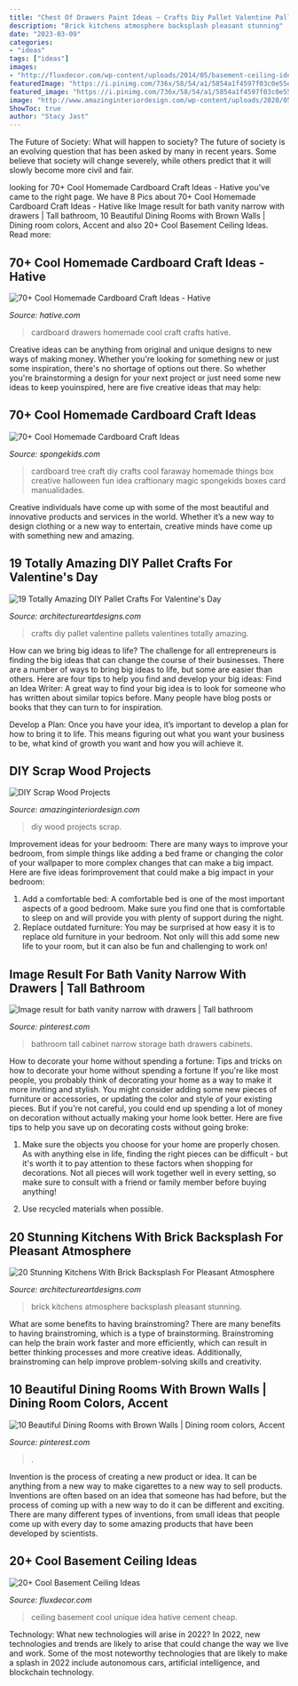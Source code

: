 ```yaml
---
title: "Chest Of Drawers Paint Ideas ~ Crafts Diy Pallet Valentine Pallets Valentines Totally Amazing"
description: "Brick kitchens atmosphere backsplash pleasant stunning"
date: "2023-03-09"
categories:
- "ideas"
tags: ["ideas"]
images:
- "http://fluxdecor.com/wp-content/uploads/2014/05/basement-ceiling-ideas/6-unique-basement-ceiling-idea.jpg"
featuredImage: "https://i.pinimg.com/736x/58/54/a1/5854a1f4597f03c0e55e619374ee62d0.jpg"
featured_image: "https://i.pinimg.com/736x/58/54/a1/5854a1f4597f03c0e55e619374ee62d0.jpg"
image: "http://www.amazinginteriordesign.com/wp-content/uploads/2020/05/fi-11.jpg"
ShowToc: true
author: "Stacy Jast"
---
```



The Future of Society: What will happen to society?
The future of society is an evolving question that has been asked by many in recent years. Some believe that society will change severely, while others predict that it will slowly become more civil and fair.

	

		
looking for 70+ Cool Homemade Cardboard Craft Ideas - Hative you've came to the right page. We have 8 Pics about 70+ Cool Homemade Cardboard Craft Ideas - Hative like Image result for bath vanity narrow with drawers | Tall bathroom, 10 Beautiful Dining Rooms with Brown Walls | Dining room colors, Accent and also 20+ Cool Basement Ceiling Ideas. Read more:
		
    
## 70+ Cool Homemade Cardboard Craft Ideas - Hative

<img loading=lazy src="https://hative.com/wp-content/uploads/2014/04/cardboard-crafts/24-homemade-cardboard-drawers.jpg" onerror="this.onerror=null;this.src='https://tse3.mm.bing.net/th?id=OIP.G6pAMtKApVpzbz5M4hGYOAHaGM&amp;pid=15.1';" alt="70+ Cool Homemade Cardboard Craft Ideas - Hative">

_Source: hative.com_

>cardboard drawers homemade cool craft crafts hative. 

	

Creative ideas can be anything from original and unique designs to new ways of making money. Whether you're looking for something new or just some inspiration, there's no shortage of options out there. So whether you're brainstorming a design for your next project or just need some new ideas to keep youinspired, here are five creative ideas that may help: 

    
## 70+ Cool Homemade Cardboard Craft Ideas

<img loading=lazy src="http://spongekids.com/wp-content/uploads/2014/04/cardboard-crafts/8-cardboard-faraway-tree.jpg" onerror="this.onerror=null;this.src='https://tse3.mm.bing.net/th?id=OIP.TVYu1wHsg8_a4nw5TLYsSAHaLV&amp;pid=15.1';" alt="70+ Cool Homemade Cardboard Craft Ideas">

_Source: spongekids.com_

>cardboard tree craft diy crafts cool faraway homemade things box creative halloween fun idea craftionary magic spongekids boxes card manualidades. 

	

Creative individuals have come up with some of the most beautiful and innovative products and services in the world. Whether it’s a new way to design clothing or a new way to entertain, creative minds have come up with something new and amazing.

    
## 19 Totally Amazing DIY Pallet Crafts For Valentine&#039;s Day

<img loading=lazy src="https://www.architectureartdesigns.com/wp-content/uploads/2017/01/1-39.jpg" onerror="this.onerror=null;this.src='https://tse4.mm.bing.net/th?id=OIP.6zL-OVEzpu8U6-w0bTDlnQHaJ6&amp;pid=15.1';" alt="19 Totally Amazing DIY Pallet Crafts For Valentine&#039;s Day">

_Source: architectureartdesigns.com_

>crafts diy pallet valentine pallets valentines totally amazing. 

	

How can we bring big ideas to life?
The challenge for all entrepreneurs is finding the big ideas that can change the course of their businesses. There are a number of ways to bring big ideas to life, but some are easier than others. Here are four tips to help you find and develop your big ideas:
Find an Idea Writer: A great way to find your big idea is to look for someone who has written about similar topics before. Many people have blog posts or books that they can turn to for inspiration.

Develop a Plan: Once you have your idea, it’s important to develop a plan for how to bring it to life. This means figuring out what you want your business to be, what kind of growth you want and how you will achieve it.

    
## DIY Scrap Wood Projects

<img loading=lazy src="http://www.amazinginteriordesign.com/wp-content/uploads/2020/05/fi-11.jpg" onerror="this.onerror=null;this.src='https://tse1.mm.bing.net/th?id=OIP.1CskYxEv2eB8QK7Ii2wiogHaGs&amp;pid=15.1';" alt="DIY Scrap Wood Projects">

_Source: amazinginteriordesign.com_

>diy wood projects scrap. 

	

Improvement ideas for your bedroom:
There are many ways to improve your bedroom, from simple things like adding a bed frame or changing the color of your wallpaper to more complex changes that can make a big impact. Here are five ideas forimprovement that could make a big impact in your bedroom: 
1) Add a comfortable bed: A comfortable bed is one of the most important aspects of a good bedroom. Make sure you find one that is comfortable to sleep on and will provide you with plenty of support during the night. 
2) Replace outdated furniture: You may be surprised at how easy it is to replace old furniture in your bedroom. Not only will this add some new life to your room, but it can also be fun and challenging to work on!

    
## Image Result For Bath Vanity Narrow With Drawers | Tall Bathroom

<img loading=lazy src="https://i.pinimg.com/736x/a5/5c/08/a55c08b6889ad54300e198598f283967.jpg" onerror="this.onerror=null;this.src='https://tse2.mm.bing.net/th?id=OIP.TeIsNSmIkKPDc5K71nLUXQHaL7&amp;pid=15.1';" alt="Image result for bath vanity narrow with drawers | Tall bathroom">

_Source: pinterest.com_

>bathroom tall cabinet narrow storage bath drawers cabinets. 

	

How to decorate your home without spending a fortune: Tips and tricks on how to decorate your home without spending a fortune
If you're like most people, you probably think of decorating your home as a way to make it more inviting and stylish. You might consider adding some new pieces of furniture or accessories, or updating the color and style of your existing pieces. But if you're not careful, you could end up spending a lot of money on decoration without actually making your home look better. Here are five tips to help you save up on decorating costs without going broke: 
1. Make sure the objects you choose for your home are properly chosen. As with anything else in life, finding the right pieces can be difficult - but it's worth it to pay attention to these factors when shopping for decorations. Not all pieces will work together well in every setting, so make sure to consult with a friend or family member before buying anything! 

2. Use recycled materials when possible.

    
## 20 Stunning Kitchens With Brick Backsplash For Pleasant Atmosphere

<img loading=lazy src="https://www.architectureartdesigns.com/wp-content/uploads/2016/05/4-34.jpg" onerror="this.onerror=null;this.src='https://tse2.mm.bing.net/th?id=OIP.Cd9pXWym26n_pKX4dcs0iAHaJ4&amp;pid=15.1';" alt="20 Stunning Kitchens With Brick Backsplash For Pleasant Atmosphere">

_Source: architectureartdesigns.com_

>brick kitchens atmosphere backsplash pleasant stunning. 

	

What are some benefits to having brainstroming?
There are many benefits to having brainstroming, which is a type of brainstorming. Brainstroming can help the brain work faster and more efficiently, which can result in better thinking processes and more creative ideas. Additionally, brainstroming can help improve problem-solving skills and creativity.

    
## 10 Beautiful Dining Rooms With Brown Walls | Dining Room Colors, Accent

<img loading=lazy src="https://i.pinimg.com/736x/58/54/a1/5854a1f4597f03c0e55e619374ee62d0.jpg" onerror="this.onerror=null;this.src='https://tse1.mm.bing.net/th?id=OIP.AjlYYITwKkZwk_VqMMauuAHaJ6&amp;pid=15.1';" alt="10 Beautiful Dining Rooms with Brown Walls | Dining room colors, Accent">

_Source: pinterest.com_

>. 

	

Invention is the process of creating a new product or idea. It can be anything from a new way to make cigarettes to a new way to sell products. Inventions are often based on an idea that someone has had before, but the process of coming up with a new way to do it can be different and exciting. There are many different types of inventions, from small ideas that people come up with every day to some amazing products that have been developed by scientists.

    
## 20+ Cool Basement Ceiling Ideas

<img loading=lazy src="http://fluxdecor.com/wp-content/uploads/2014/05/basement-ceiling-ideas/6-unique-basement-ceiling-idea.jpg" onerror="this.onerror=null;this.src='https://tse4.mm.bing.net/th?id=OIP.gIleI6Rb6nX4KL4VOvRkWgHaJ4&amp;pid=15.1';" alt="20+ Cool Basement Ceiling Ideas">

_Source: fluxdecor.com_

>ceiling basement cool unique idea hative cement cheap. 

	

Technology: What new technologies will arise in 2022?
In 2022, new technologies and trends are likely to arise that could change the way we live and work. Some of the most noteworthy technologies that are likely to make a splash in 2022 include autonomous cars, artificial intelligence, and blockchain technology.

